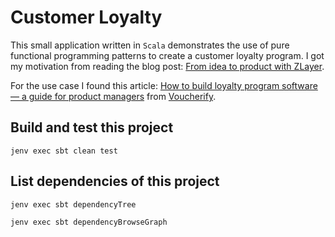 # Customer Loyalty

This small application written in `Scala` demonstrates the use of pure functional programming patterns to create a customer loyalty program. I got my motivation from reading the blog post: [From idea to product with ZLayer](https://scala.monster/welcome-zio/).

For the use case I found this article: [How to build loyalty program software — a guide for product managers](https://www.voucherify.io/blog/architecture-of-customer-loyalty-software-a-guide-for-product-managers) from [Voucherify](https://www.voucherify.io/).

## Build and test this project

```shell script
jenv exec sbt clean test
```

## List dependencies of this project

```shell script
jenv exec sbt dependencyTree
```

```shell script
jenv exec sbt dependencyBrowseGraph
```

